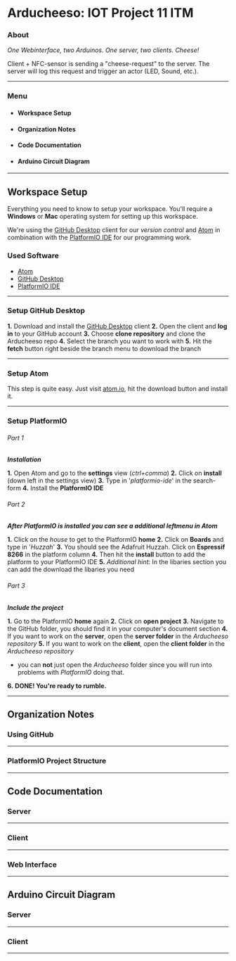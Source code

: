 # Arducheeso: IOT Project 11 ITM

### About
*One Webinterface, two Arduinos. One server, two clients. Cheese!*

Client + NFC-sensor is sending a "cheese-request" to the server. The server will log this request and trigger an actor (LED, Sound, etc.).

---
### Menu
* #### **Workspace Setup**
* #### **Organization Notes**
* #### **Code Documentation**
* #### **Arduino Circuit Diagram**
---


## Workspace Setup

Everything you need to know to setup your workspace.
You'll require a **Windows** or **Mac** operating system for setting up this workspace.

We're using the [GitHub Desktop](https://desktop.github.com/) client for our *version control* and [Atom](http://atom.io/) in combination with the [PlatformIO IDE](https://platformio.org/install/ide?install=atom) for our programming work.

### Used Software 

* [Atom](http://atom.io/)
* [GitHub Desktop](https://desktop.github.com/)
* [PlatformIO IDE](https://platformio.org/install/ide?install=atom)

---
### Setup GitHub Desktop
**1.** Download and install the [GitHub Desktop](https://desktop.github.com/) client
**2.** Open the client and **log in** to your GitHub account
**3.** Choose **clone repository** and clone the Arducheeso repo
**4.** Select the branch you want to work with
**5.** Hit the **fetch** button right beside the branch menu to download the branch

---
### Setup Atom
This step is quite easy. Just visit [atom.io](http://atom.io/), hit the download button and install it.

---
### Setup PlatformIO

###### Part 1
***Installation***

**1.** Open Atom and go to the **settings** view (*ctrl+comma*)
**2.** Click on **install** (down left in the settings view)
**3.** Type in '*platformio-ide*' in the search-form
**4.** Install the **PlatformIO IDE**

###### Part 2
***After PlatformIO is installed you can see a additional leftmenu in Atom***

**1.** Click on the *house* to get to the PlatformIO **home**
**2.** Click on **Boards** and type in '*Huzzah*'
**3.** You should see the Adafruit Huzzah. Click on **Espressif 8266** in the platform column
**4.** Then hit the **install** button to add the platform to your PlatformIO IDE
**5.** *Additional hint*: In the libaries section you can add the download the libaries you need

###### Part 3

***Include the project***

**1.** Go to the PlatformIO **home** again
**2.** Click on **open project**
**3.** Navigate to the GitHub folder, you should find it in your computer's document section 
**4.** If you want to work on the **server**, open the **server folder** in the *Arducheeso repository*
**5.** If you want to work on the **client**, open the **client folder** in the *Arducheeso repository*
* you can **not** just open the *Arducheeso* folder since you will run into problems with *PlatformIO* doing that.

**6.** **DONE! You're ready to rumble.**



---
## Organization Notes

### Using GitHub
---
### PlatformIO Project Structure
---
## Code Documentation

### Server
---
### Client
---
### Web Interface
---
## Arduino Circuit Diagram

### Server
---
### Client
---
